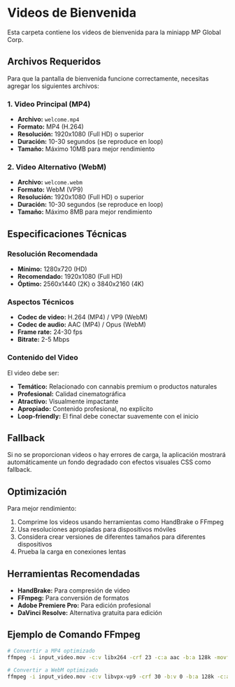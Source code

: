 # Videos de Bienvenida

Esta carpeta contiene los videos de bienvenida para la miniapp MP Global Corp.

## Archivos Requeridos

Para que la pantalla de bienvenida funcione correctamente, necesitas agregar los siguientes archivos:

### 1. Video Principal (MP4)
- **Archivo:** `welcome.mp4`
- **Formato:** MP4 (H.264)
- **Resolución:** 1920x1080 (Full HD) o superior
- **Duración:** 10-30 segundos (se reproduce en loop)
- **Tamaño:** Máximo 10MB para mejor rendimiento

### 2. Video Alternativo (WebM)
- **Archivo:** `welcome.webm`
- **Formato:** WebM (VP9)
- **Resolución:** 1920x1080 (Full HD) o superior
- **Duración:** 10-30 segundos (se reproduce en loop)
- **Tamaño:** Máximo 8MB para mejor rendimiento

## Especificaciones Técnicas

### Resolución Recomendada
- **Mínimo:** 1280x720 (HD)
- **Recomendado:** 1920x1080 (Full HD)
- **Óptimo:** 2560x1440 (2K) o 3840x2160 (4K)

### Aspectos Técnicos
- **Codec de video:** H.264 (MP4) / VP9 (WebM)
- **Codec de audio:** AAC (MP4) / Opus (WebM)
- **Frame rate:** 24-30 fps
- **Bitrate:** 2-5 Mbps

### Contenido del Video
El video debe ser:
- **Temático:** Relacionado con cannabis premium o productos naturales
- **Profesional:** Calidad cinematográfica
- **Atractivo:** Visualmente impactante
- **Apropiado:** Contenido profesional, no explícito
- **Loop-friendly:** El final debe conectar suavemente con el inicio

## Fallback

Si no se proporcionan videos o hay errores de carga, la aplicación mostrará automáticamente un fondo degradado con efectos visuales CSS como fallback.

## Optimización

Para mejor rendimiento:
1. Comprime los videos usando herramientas como HandBrake o FFmpeg
2. Usa resoluciones apropiadas para dispositivos móviles
3. Considera crear versiones de diferentes tamaños para diferentes dispositivos
4. Prueba la carga en conexiones lentas

## Herramientas Recomendadas

- **HandBrake:** Para compresión de video
- **FFmpeg:** Para conversión de formatos
- **Adobe Premiere Pro:** Para edición profesional
- **DaVinci Resolve:** Alternativa gratuita para edición

## Ejemplo de Comando FFmpeg

```bash
# Convertir a MP4 optimizado
ffmpeg -i input_video.mov -c:v libx264 -crf 23 -c:a aac -b:a 128k -movflags +faststart welcome.mp4

# Convertir a WebM optimizado
ffmpeg -i input_video.mov -c:v libvpx-vp9 -crf 30 -b:v 0 -b:a 128k -c:a libopus welcome.webm
```
